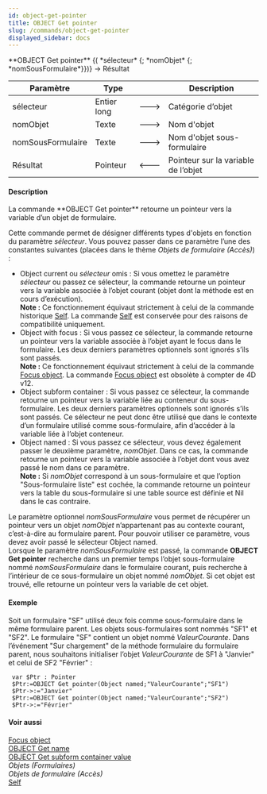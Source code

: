 ```yaml
---
id: object-get-pointer
title: OBJECT Get pointer
slug: /commands/object-get-pointer
displayed_sidebar: docs
---
```


<!--REF #_command_.OBJECT Get pointer.Syntax-->**OBJECT Get pointer** {( *sélecteur* {; *nomObjet* {; *nomSousFormulaire*}})} -> Résultat<!-- END REF-->
<!--REF #_command_.OBJECT Get pointer.Params-->
| Paramètre | Type |  | Description |
| --- | --- | --- | --- |
| sélecteur | Entier long | &#x1F852; | Catégorie d’objet |
| nomObjet | Texte | &#x1F852; | Nom d'objet |
| nomSousFormulaire | Texte | &#x1F852; | Nom d'objet sous-formulaire |
| Résultat | Pointeur | &#x1F850; | Pointeur sur la variable de l’objet |

<!-- END REF-->

#### Description 

<!--REF #_command_.OBJECT Get pointer.Summary-->La commande **OBJECT Get pointer** retourne un pointeur vers la variable d’un objet de formulaire.<!-- END REF--> 

Cette commande permet de désigner différents types d'objets en fonction du paramètre *sélecteur*. Vous pouvez passer dans ce paramètre l’une des constantes suivantes (placées dans le thème *Objets de formulaire (Accès)*) :

* Object current ou *sélecteur* omis : Si vous omettez le paramètre *sélecteur* ou passez ce sélecteur, la commande retourne un pointeur vers la variable associée à l’objet courant (objet dont la méthode est en cours d’exécution).  
**Note :** Ce fonctionnement équivaut strictement à celui de la commande historique [Self](self.md). La commande [Self](self.md) est conservée pour des raisons de compatibilité uniquement.
* Object with focus : Si vous passez ce sélecteur, la commande retourne un pointeur vers la variable associée à l’objet ayant le focus dans le formulaire. Les deux derniers paramètres optionnels sont ignorés s’ils sont passés.  
**Note :** Ce fonctionnement équivaut strictement à celui de la commande [Focus object](focus-object.md). La commande [Focus object](focus-object.md) est obsolète à compter de 4D v12\.
* Object subform container : Si vous passez ce sélecteur, la commande retourne un pointeur vers la variable liée au conteneur du sous-formulaire. Les deux derniers paramètres optionnels sont ignorés s’ils sont passés. Ce sélecteur ne peut donc être utilisé que dans le contexte d’un formulaire utilisé comme sous-formulaire, afin d’accéder à la variable liée à l’objet conteneur.
* Object named : Si vous passez ce sélecteur, vous devez également passer le deuxième paramètre, *nomObjet*. Dans ce cas, la commande retourne un pointeur vers la variable associée à l’objet dont vous avez passé le nom dans ce paramètre.  
**Note :** Si *nomObjet* correspond à un sous-formulaire et que l’option "Sous-formulaire liste" est cochée, la commande retourne un pointeur vers la table du sous-formulaire si une table source est définie et Nil dans le cas contraire.

Le paramètre optionnel *nomSousFormulaire* vous permet de récupérer un pointeur vers un objet *nomObjet* n’appartenant pas au contexte courant, c’est-à-dire au formulaire parent. Pour pouvoir utiliser ce paramètre, vous devez avoir passé le sélecteur Object named.   
 Lorsque le paramètre *nomSousFormulaire* est passé, la commande **OBJECT Get pointer** recherche dans un premier temps l’objet sous-formulaire nommé *nomSousFormulaire* dans le formulaire courant, puis recherche à l’intérieur de ce sous-formulaire un objet nommé *nomObjet*. Si cet objet est trouvé, elle retourne un pointeur vers la variable de cet objet.

#### Exemple 

Soit un formulaire "SF" utilisé deux fois comme sous-formulaire dans le même formulaire parent. Les objets sous-formulaires sont nommés "SF1" et "SF2". Le formulaire "SF" contient un objet nommé *ValeurCourante*. Dans l’événement "Sur chargement" de la méthode formulaire du formulaire parent, nous souhaitons initialiser l’objet *ValeurCourante* de SF1 à "Janvier" et celui de SF2 "Février" : 

```4d
 var $Ptr : Pointer
 $Ptr:=OBJECT Get pointer(Object named;"ValeurCourante";"SF1")
 $Ptr->:="Janvier"
 $Ptr:=OBJECT Get pointer(Object named;"ValeurCourante";"SF2")
 $Ptr->:="Février"
```

#### Voir aussi 

[Focus object](focus-object.md)  
[OBJECT Get name](object-get-name.md)  
[OBJECT Get subform container value](object-get-subform-container-value.md)  
*Objets (Formulaires)*  
*Objets de formulaire (Accès)*  
[Self](self.md)  